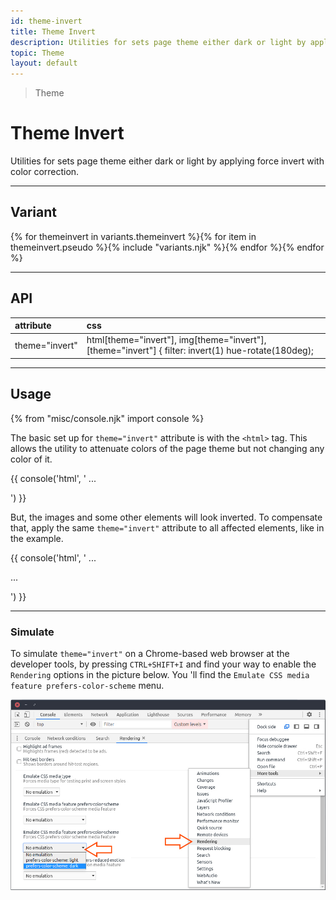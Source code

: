 ```yaml
---
id: theme-invert
title: Theme Invert
description: Utilities for sets page theme either dark or light by applying force invert.
topic: Theme
layout: default
---
```


> Theme

# Theme Invert

Utilities for sets page theme either dark or light by applying force invert with color correction.

---

## Variant

<div class="flex flex-gap-2 flex-wrap justify-start items-center">{% for themeinvert in variants.themeinvert %}{% for item in themeinvert.pseudo %}{% include "variants.njk" %}{% endfor %}{% endfor %}</div>

---

## API

| <span class="padding-x-3 padding-y-1 text-white (dark)text-charcoal-1 bg-gray-7 (dark)bg-gray-6 font-semibold curve-border-full">attribute</span> | <span class="padding-x-3 padding-y-1 text-white bg-shade-granite-1 font-semibold curve-border-full">css</span> |
|:--|:--|
| theme="invert" | html[theme="invert"], img[theme="invert"], [theme="invert"] { filter: invert(1) hue-rotate(180deg); |

---

## Usage

{% from "misc/console.njk" import console %}

The basic set up for `theme="invert"` attribute is with the `<html>` tag. This allows the utility to attenuate colors of the page theme but not changing any color of it.

{{ console('html',
'<html theme="invert">
  ...
</html>
') }}

But, the images and some other elements will look inverted. To compensate that, apply the same `theme="invert"` attribute to all affected elements, like in the example.

{{ console('html',
'<html theme="invert">
  ...
    <!-- e.g. To compensate inverted image -->
    <img theme="invert">
    <!-- e.g. To compensate other inverted elements -->
    <div theme="invert"></div>
    <span theme="invert"></span>
  ...
</html>
') }}

---

### Simulate

To simulate `theme="invert"` on a Chrome-based web browser at the developer tools, by pressing `CTRL+SHIFT+I` and find your way to enable the `Rendering` options in the picture below. You 'll find the `Emulate CSS media feature prefers-color-scheme` menu.

<div class="margin-x-4 padding-y-4">
  <img
    theme="auto"
    class="width-full height-full object-fit object-center curve-border-lg"
    src="/images/content/simulate_theme.jpg"
    loading="lazy"
    alt="Chrome prefers-color-scheme simulator"
  >
</div>


